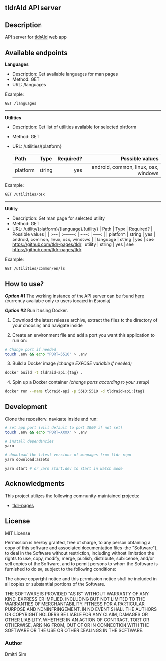 ## tldrAId API server

## Description

API server for [tldrAId](https://github.com/simdima/tldraid) web app

## Available endpoints

**Languages**

- Description: Get available languages for man pages
- Method: GET
- URL: /languages

Example:

```sh
GET /languages
```

<hr>

**Utilities**

- Description: Get list of utilities available for selected platform
- Method: GET
- URL: /utilities/{platform}

  | Path     |  Type  | Required? |                      Possible values |
  | :------- | :----: | --------: | -----------------------------------: |
  | platform | string |       yes | android, common, linux, osx, windows |

Example:

```sh
GET /utilities/osx
```

<hr>

**Utility**

- Description: Get man page for selected utility
- Method: GET
- URL: /utility/{platform}/{language}/{utility}
  | Path | Type | Required? | Possible values |
  | :--- | :------: | ----: | ----: |
  | platform | string | yes | android, common, linux, osx, windows |
  | language | string | yes | see https://github.com/tldr-pages/tldr
  | utility | string | yes | see https://github.com/tldr-pages/tldr |

Example:

```sh
GET /utilities/common/en/ls
```

## How to use?

**_Option #1_**
The working instance of the API server can be found [here](https://tldraidapi.simlabs.dev) (currently available only to users located in Estonia)

**_Option #2_**
Run it using Docker.

1. Download the latest release archive, extract the files to the directory of your choosing and navigate inside

2. Create an environment file and add a port you want this application to run on:

```sh
# Change port if needed
touch .env && echo "PORT=5510" > .env
```

3. Build a Docker image _(change EXPOSE variable if needed)_

```sh
docker build -t tldraid-api:{tag} .
```

4. Spin up a Docker container _(change ports according to your setup)_

```sh
docker run --name tldraid-api -p 5510:5510 -d tldraid-api:{tag}
```

## Development

Clone the repository, navigate inside and run:

```sh
# set app port (will default to port 3000 if not set)
touch .env && echo "PORT=XXXX" > .env

# install dependencies
yarn

# download the latest versions of manpages from tldr repo
yarn download:assets

yarn start # or yarn start:dev to start in watch mode
```

## Acknowledgments

This project utilizes the following community-maintained projects:

- [tldr-pages](https://github.com/tldr-pages/tldr)

## License

MIT License

Permission is hereby granted, free of charge, to any person obtaining a copy
of this software and associated documentation files (the "Software"), to deal
in the Software without restriction, including without limitation the rights
to use, copy, modify, merge, publish, distribute, sublicense, and/or sell
copies of the Software, and to permit persons to whom the Software is
furnished to do so, subject to the following conditions:

The above copyright notice and this permission notice shall be included in all
copies or substantial portions of the Software.

THE SOFTWARE IS PROVIDED "AS IS", WITHOUT WARRANTY OF ANY KIND, EXPRESS OR
IMPLIED, INCLUDING BUT NOT LIMITED TO THE WARRANTIES OF MERCHANTABILITY,
FITNESS FOR A PARTICULAR PURPOSE AND NONINFRINGEMENT. IN NO EVENT SHALL THE
AUTHORS OR COPYRIGHT HOLDERS BE LIABLE FOR ANY CLAIM, DAMAGES OR OTHER
LIABILITY, WHETHER IN AN ACTION OF CONTRACT, TORT OR OTHERWISE, ARISING FROM,
OUT OF OR IN CONNECTION WITH THE SOFTWARE OR THE USE OR OTHER DEALINGS IN THE
SOFTWARE.

### Author

Dmitri Sim

